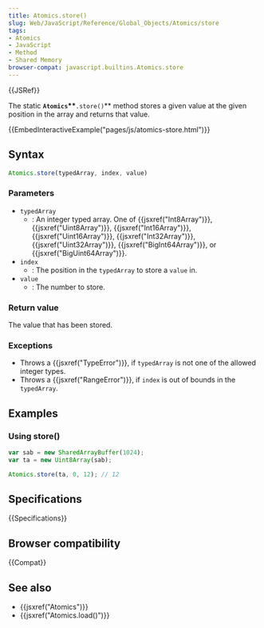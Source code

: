 ```yaml
---
title: Atomics.store()
slug: Web/JavaScript/Reference/Global_Objects/Atomics/store
tags:
- Atomics
- JavaScript
- Method
- Shared Memory
browser-compat: javascript.builtins.Atomics.store
---
```

{{JSRef}}

The static **`Atomics`\*\***`.store()`\*\* method stores a given value at the
given position in the array and returns that value.

{{EmbedInteractiveExample("pages/js/atomics-store.html")}}

## Syntax

```js
Atomics.store(typedArray, index, value)
```

### Parameters

- `typedArray`
  - : An integer typed array. One of {{jsxref("Int8Array")}},
    {{jsxref("Uint8Array")}}, {{jsxref("Int16Array")}},
    {{jsxref("Uint16Array")}}, {{jsxref("Int32Array")}},
    {{jsxref("Uint32Array")}}, {{jsxref("BigInt64Array")}}, or
    {{jsxref("BigUint64Array")}}.
- `index`
  - : The position in the `typedArray` to store a `value` in.
- `value`
  - : The number to store.

### Return value

The value that has been stored.

### Exceptions

- Throws a {{jsxref("TypeError")}}, if `typedArray` is not one of the
  allowed integer types.
- Throws a {{jsxref("RangeError")}}, if `index` is out of bounds in the
  `typedArray`.

## Examples

### Using store()

```js
var sab = new SharedArrayBuffer(1024);
var ta = new Uint8Array(sab);

Atomics.store(ta, 0, 12); // 12
```

## Specifications

{{Specifications}}

## Browser compatibility

{{Compat}}

## See also

- {{jsxref("Atomics")}}
- {{jsxref("Atomics.load()")}}

